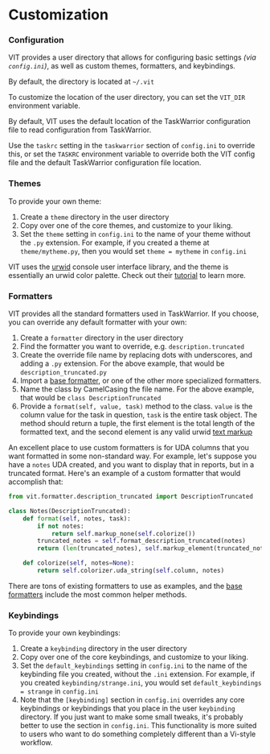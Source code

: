 # Customization

### Configuration

VIT provides a user directory that allows for configuring basic settings *(via ```config.ini```)*, as well as custom themes, formatters, and keybindings.

By default, the directory is located at ```~/.vit```

To customize the location of the user directory, you can set the ```VIT_DIR``` environment variable.

By default, VIT uses the default location of the TaskWarrior configuration file to read configuration from TaskWarrior.

Use the ```taskrc``` setting in the ```taskwarrior``` section of ```config.ini``` to override this, or set the ```TASKRC``` environment variable to override both the VIT config file and the default TaskWarrior configuration file location.

### Themes

To provide your own theme:

1. Create a ```theme``` directory in the user directory
2. Copy over one of the core themes, and customize to your liking.
3. Set the ```theme``` setting in ```config.ini``` to the name of your theme without the ```.py``` extension. For example, if you created a theme at ```theme/mytheme.py```, then you would set ```theme = mytheme``` in ```config.ini```

VIT uses the [urwid](http://urwid.org) console user interface library, and the theme is essentially an urwid color palette. Check out their [tutorial](http://urwid.org/tutorial) to learn more.

### Formatters

VIT provides all the standard formatters used in TaskWarrior. If you choose, you can override any default formatter with your own:

1. Create a ```formatter``` directory in the user directory
2. Find the formatter you want to override, e.g. ```description.truncated```
3. Create the override file name by replacing dots with underscores, and adding a ```.py``` extension. For the above example, that would be ```description_truncated.py```
4. Import a [base formatter](vit/formatter/__init__.py), or one of the other more specialized formatters.
5. Name the class by CamelCasing the file name. For the above example, that would be ```class DescriptionTruncated```
6. Provide a ```format(self, value, task)``` method to the class. ```value``` is the column value for the task in question, ```task``` is the entire task object. The method should return a tuple, the first element is the total length of the formatted text, and the second element is any valid urwid [text markup](http://urwid.org/manual/displayattributes.html#text-markup)

An excellent place to use custom formatters is for UDA columns that you want formatted in some non-standard way. For example, let's suppose you have a ```notes``` UDA created, and you want to display that in reports, but in a truncated format. Here's an example of a custom formatter that would accomplish that:

```python
from vit.formatter.description_truncated import DescriptionTruncated

class Notes(DescriptionTruncated):
    def format(self, notes, task):
        if not notes:
            return self.markup_none(self.colorize())
        truncated_notes = self.format_description_truncated(notes)
        return (len(truncated_notes), self.markup_element(truncated_notes))

    def colorize(self, notes=None):
        return self.colorizer.uda_string(self.column, notes)
```

There are tons of existing formatters to use as examples, and the  [base formatters](vit/formatter/__init__.py) include the most common helper methods.

### Keybindings

To provide your own keybindings:

1. Create a ```keybinding``` directory in the user directory
2. Copy over one of the core keybindings, and customize to your liking.
3. Set the ```default_keybindings``` setting in ```config.ini``` to the name of the keybinding file you created, without the ```.ini``` extension. For example, if you created ```keybinding/strange.ini```, you would set ```default_keybindings = strange``` in ```config.ini```
4. Note that the ```[keybinding]``` section in ```config.ini``` overrides any core keybindings or keybindings that you place in the user ```keybinding``` directory. If you just want to make some small tweaks, it's probably better to use the section in ```config.ini```. This functionality is more suited to users who want to do something completely different than a Vi-style workflow.
